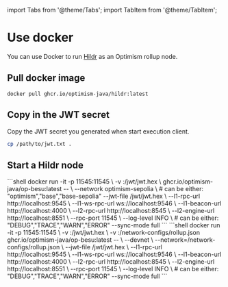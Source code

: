 import Tabs from '@theme/Tabs'; import TabItem from '@theme/TabItem';

# Use docker

You can use Docker to run [Hildr](https://github.com/optimism-java/hildr) as an Optimism rollup node.

## Pull docker image

```shell
docker pull ghcr.io/optimism-java/hildr:latest
```

## Copy in the JWT secret

Copy the JWT secret you generated when start execution client.

```bash
cp /path/to/jwt.txt .
```

## Start a Hildr node

<Tabs>
  <TabItem value="op sepolia" label="op sepolia" default>
    ```shell
    docker run -it -p 11545:11545 \
    -v <you jwt secret>:/jwt/jwt.hex \
    ghcr.io/optimism-java/op-besu:latest -- \
    --network optimism-sepolia \ # can be either: "optimism","base","base-sepolia"
    --jwt-file /jwt/jwt.hex \
    --l1-rpc-url http://localhost:9545 \
    --l1-ws-rpc-url ws://localhost:9546 \
    --l1-beacon-url http://localhost:4000 \
    --l2-rpc-url http://localhost:8545 \
    --l2-engine-url http://localhost:8551 \
    --rpc-port 11545 \
    --log-level INFO \ # can be either: "DEBUG","TRACE","WARN","ERROR"
    --sync-mode full
    ```
</TabItem>

<TabItem value="devnet or other" label="devnet or other">
    ```shell
    docker run -it -p 11545:11545 \
    -v <your jwt secret>:/jwt/jwt.hex \
    -v <your rollup.json file>:/network-configs/rollup.json
    ghcr.io/optimism-java/op-besu:latest -- \
    --devnet \
    --network=/network-configs/rollup.json \
    --jwt-file /jwt/jwt.hex \
    --l1-rpc-url http://localhost:9545 \
    --l1-ws-rpc-url ws://localhost:9546 \
    --l1-beacon-url http://localhost:4000 \
    --l2-rpc-url http://localhost:8545 \
    --l2-engine-url http://localhost:8551 \
    --rpc-port 11545 \
    --log-level INFO \ # can be either: "DEBUG","TRACE","WARN","ERROR"
    --sync-mode full
    ```
</TabItem>
</Tabs>
